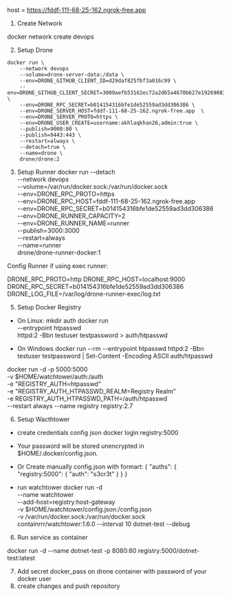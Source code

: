 host =  https://fddf-111-68-25-162.ngrok-free.app

1. Create Network

docker network create devops

2. Setup Drone
```
docker run \     
    --network devops 
    --volume=drone-server-data:/data \
    --env=DRONE_GITHUB_CLIENT_ID=d29daf825fbf3a016c99 \
    --env=DRONE_GITHUB_CLIENT_SECRET=3009aefb53162ec72a2d65a4670b627e19269083 \
    --env=DRONE_RPC_SECRET=b014154316bfe1de52559ad3dd306386 \
    --env=DRONE_SERVER_HOST=fddf-111-68-25-162.ngrok-free.app  \
    --env=DRONE_SERVER_PROTO=https \
    --env=DRONE_USER_CREATE=username:akhlaqkhan26,admin:true \
    --publish=9000:80 \
    --publish=9443:443 \
    --restart=always \
    --detach=true \
    --name=drone \
    drone/drone:2
```

3. Setup Runner
docker run --detach \
  --network devops \
  --volume=/var/run/docker.sock:/var/run/docker.sock \
  --env=DRONE_RPC_PROTO=https \
  --env=DRONE_RPC_HOST=fddf-111-68-25-162.ngrok-free.app \
  --env=DRONE_RPC_SECRET=b014154316bfe1de52559ad3dd306386 \
  --env=DRONE_RUNNER_CAPACITY=2 \
  --env=DRONE_RUNNER_NAME=runner \
  --publish=3000:3000 \
  --restart=always \
  --name=runner \
  drone/drone-runner-docker:1

Config Runner if using exec runner:

DRONE_RPC_PROTO=http
DRONE_RPC_HOST=localhost:9000
DRONE_RPC_SECRET=b014154316bfe1de52559ad3dd306386
DRONE_LOG_FILE=/var/log/drone-runner-exec/log.txt


5. Setup Docker Registry

- On Linux:
mkdir auth
docker run \
  --entrypoint htpasswd \
  httpd:2 -Bbn testuser testpassword > auth/htpasswd

- On Windows
docker run --rm --entrypoint htpasswd httpd:2 -Bbn testuser testpassword | Set-Content -Encoding ASCII auth/htpasswd


docker run -d -p 5000:5000 \
-v $HOME/watchtower/auth:/auth \
-e "REGISTRY_AUTH=htpasswd" \
-e "REGISTRY_AUTH_HTPASSWD_REALM=Registry Realm" \
-e REGISTRY_AUTH_HTPASSWD_PATH=/auth/htpasswd \
--restart always --name registry registry:2.7

6. Setup Wacthtower

- create credentials config json
    docker login registry:5000
- Your password will be stored unencrypted in $HOME/.docker/config.json.
- Or Create manually config.json with formart:
{
    "auths": {
            "registry:5000": {
                "auth": "s3cr3t"
            }
        }
}

- run watchtower
docker run -d \
--name watchtower \
--add-host=registry:host-gateway \
-v $HOME/watchtower/config.json:/config.json \
-v /var/run/docker.sock:/var/run/docker.sock containrrr/watchtower:1.6.0 --interval 10 dotnet-test --debug


6. Run service as container

 docker run -d --name dotnet-test -p 8080:80 registry:5000/dotnet-test:latest

7. Add secret docker_pass on drone container with password of your docker user
8. create changes and push repository
